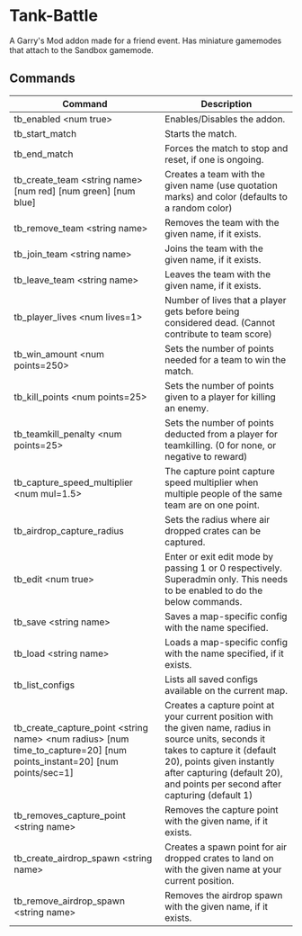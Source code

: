 # Tank-Battle
 A Garry's Mod addon made for a friend event. Has miniature gamemodes that attach to the Sandbox gamemode.

## Commands
| **Command** | **Description** |
|---|---|
| tb_enabled \<num true> | Enables/Disables the addon. |
| tb_start_match | Starts the match. |
| tb_end_match | Forces the match to stop and reset, if one is ongoing. |
| tb_create_team \<string name> [num red] [num green] [num blue] | Creates a team with the given name (use quotation marks) and color (defaults to a random color) |
| tb_remove_team \<string name> | Removes the team with the given name, if it exists. |
| tb_join_team \<string name> | Joins the team with the given name, if it exists. |
| tb_leave_team \<string name> | Leaves the team with the given name, if it exists. |
| tb_player_lives \<num lives=1> | Number of lives that a player gets before being considered dead. (Cannot contribute to team score) |
| tb_win_amount \<num points=250> | Sets the number of points needed for a team to win the match. |
| tb_kill_points \<num points=25> | Sets the number of points given to a player for killing an enemy. |
| tb_teamkill_penalty \<num points=25> | Sets the number of points deducted from a player for teamkilling. (0 for none, or negative to reward) |
| tb_capture_speed_multiplier \<num mul=1.5> | The capture point capture speed multiplier when multiple people of the same team are on one point. |
| tb_airdrop_capture_radius <num radius=128> | Sets the radius where air dropped crates can be captured. |
| tb_edit \<num true> | Enter or exit edit mode by passing 1 or 0 respectively. Superadmin only. This needs to be enabled to do the below commands. |
| tb_save \<string name> | Saves a map-specific config with the name specified. |
| tb_load \<string name> | Loads a map-specific config with the name specified, if it exists. |
| tb_list_configs | Lists all saved configs available on the current map. |
| tb_create_capture_point \<string name> \<num radius> [num time_to_capture=20] [num points_instant=20] [num points/sec=1] | Creates a capture point at your current position with the given name, radius in source units, seconds it takes to capture it (default 20), points given instantly after capturing (default 20), and points per second after capturing (default 1) |
| tb_removes_capture_point \<string name> | Removes the capture point with the given name, if it exists. |
| tb_create_airdrop_spawn \<string name> | Creates a spawn point for air dropped crates to land on with the given name at your current position. |
| tb_remove_airdrop_spawn \<string name> | Removes the airdrop spawn with the given name, if it exists. |
